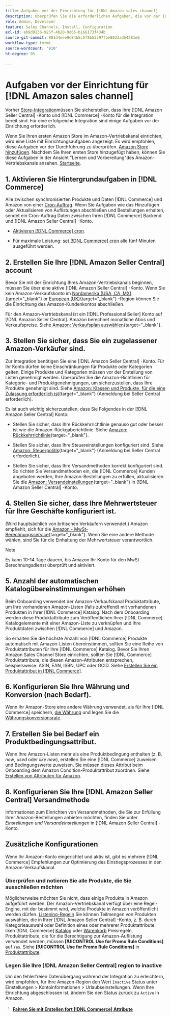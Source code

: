 ```yaml
---
title: Aufgaben vor der Einrichtung für [!DNL Amazon sales channel]
description: Überprüfen Sie die erforderlichen Aufgaben, die vor der Integration Ihres Adobe Commerce- oder Magento Open Source-Stores in Amazon Sales Channel ausgeführt werden müssen.
role: Admin, Developer
feature: Sales Channels, Install, Configuration
exl-id: eb9d9136-925f-4b20-9d65-b166173f434b
source-git-commit: 801d4eee9e84b5c5f8b53397fbe8023ad54281e6
workflow-type: tm+mt
source-wordcount: '910'
ht-degree: 0%

---
```


# Aufgaben vor der Einrichtung für [!DNL Amazon sales channel]

Vorher [Store-Integration](./store-integration.md)müssen Sie sicherstellen, dass Ihre [!DNL Amazon Seller Central] -Konto und [!DNL Commerce] -Konto für die Integration bereit sind. Für eine erfolgreiche Integration sind einige Aufgaben vor der Einrichtung erforderlich.

Wenn Sie Ihren ersten Amazon Store im Amazon-Vertriebskanal einrichten, wird eine Liste mit Einrichtungsaufgaben angezeigt. Es wird empfohlen, diese Aufgaben vor der Durchführung zu überprüfen. [Amazon Store hinzufügen](./store-integration.md). Nachdem Sie Ihren ersten Store hinzugefügt haben, können Sie diese Aufgaben in der Ansicht &quot;Lernen und Vorbereitung&quot;des Amazon-Vertriebskanals ansehen. [Startseite](./amazon-sales-channel-home.md).

## 1. Aktivieren Sie Hintergrundaufgaben in [!DNL Commerce]

Alle zwischen synchronisierten Produkte und Daten [!DNL Commerce] und Amazon von einer [Cron-Auftrag](https://experienceleague.adobe.com/docs/commerce-admin/systems/tools/cron.html). Wenn Sie Aufgaben wie das Hinzufügen oder Aktualisieren von Auflistungen abschließen und Bestellungen erhalten, sendet ein Cron-Auftrag Daten zwischen Ihren [!DNL Commerce] Backend und [!DNL Amazon Seller Central] -Konto.

- [Aktivieren [!DNL Commerce] cron](https://experienceleague.adobe.com/docs/commerce-admin/systems/tools/cron.html).

- Für maximale Leistung: [set [!DNL Commerce] cron](https://experienceleague.adobe.com/docs/commerce-admin/config/advanced/system.html) alle fünf Minuten ausgeführt werden.

## 2. Erstellen Sie Ihre [!DNL Amazon Seller Central] account

Bevor Sie mit der Einrichtung Ihres Amazon-Vertriebskanals beginnen, müssen Sie über eine aktive [!DNL Amazon Seller Central] -Konto. Wenn Sie kein Amazon-Verkaufskonto im [Nordamerika (USA, CA, MX)](https://sell.amazon.com/){target="_blank"} or [European (UK)](https://sell.amazon.co.uk/sell-online/beginners-guide){target="_blank"} -Region können Sie die Einrichtung des Amazon-Kundenkontos abschließen.

Für den Amazon-Vertriebskanal ist ein [!DNL Professional Seller] Konto auf [!DNL Amazon Seller Central]. Amazon berechnet monatliche Abos und Verkaufspreise. Siehe [Amazon: Verkaufsplan auswählen](https://sell.amazon.com/pricing.html){target="_blank"}.

## 3. Stellen Sie sicher, dass Sie ein zugelassener Amazon-Verkäufer sind.

Zur Integration benötigen Sie eine [!DNL Amazon Seller Central] -Konto. Für Ihr Konto dürfen keine Einschränkungen für Produkte oder Kategorien gelten. Einige Produkte und Kategorien müssen vor der Erstellung von Listen genehmigt werden. Überprüfen Sie die Amazon-Richtlinien für Kategorie- und Produktgenehmigungen, um sicherzustellen, dass Ihre Produkte genehmigt sind. Siehe [Amazon: Klassen und Produkte, für die eine Zulassung erforderlich ist](https://sellercentral.amazon.com/gp/help/200333160){target="_blank"} (Anmeldung bei Seller Central erforderlich).

Es ist auch wichtig sicherzustellen, dass Sie Folgendes in der [!DNL Amazon Seller Central] Konto:

- Stellen Sie sicher, dass Ihre Rückkehrrichtlinie genauso gut oder besser ist wie die Amazon-Rückgaberichtlinie. Siehe [Amazon: Rückkehrrichtlinie](https://www.amazon.com/gp/help/customer/display.html){target="_blank"}.

- Stellen Sie sicher, dass Ihre Steuereinstellungen konfiguriert sind. Siehe [Amazon: Steuerpolitik](https://sellercentral.amazon.com/gp/help/external/help.html){target="_blank"} (Anmeldung bei Seller Central erforderlich).

- Stellen Sie sicher, dass Ihre Versandmethoden korrekt konfiguriert sind. So richten Sie Versandmethoden ein, die [!DNL Commerce] Kunden angeboten werden, Ihre Amazon-Bestellungen zu erfüllen, aktualisieren Sie die [Amazon: Versandeinstellungen](https://sellercentral.amazon.com/sbr/ref=xx_shipset_dnav_xx#shipping_templates){target="_blank"} in [!DNL Amazon Seller Central] -Konto.

## 4. Stellen Sie sicher, dass Ihre Mehrwertsteuer für Ihre Geschäfte konfiguriert ist.

(Wird hauptsächlich von britischen Verkäufern verwendet.) Amazon empfiehlt, sich für die [Amazon - MwSt-Berechnungsservice](https://sell.amazon.co.uk/learn/vat-resources#vat-services-on-amazon){target="_blank"}. Wenn Sie eine andere Methode wählen, sind Sie für die Einhaltung der Mehrwertsteuer verantwortlich.

>[!NOTE]
>
>Es kann 10-14 Tage dauern, bis Amazon Ihr Konto für den MwSt-Berechnungsdienst überprüft und aktiviert.

## 5. Anzahl der automatischen Katalogübereinstimmungen erhöhen

Beim Onboarding verwendet der Amazon-Verkaufskanal Produktattribute, um Ihre vorhandenen Amazon-Listen (falls zutreffend) mit vorhandenen Produkten in Ihrer [!DNL Commerce] Katalog. Nach dem Onboarding werden diese Produktattribute zum Veröffentlichen Ihrer [!DNL Commerce] Katalogelemente mit einer Amazon-Liste zu verknüpfen und Ihre Produktdaten zwischen [!DNL Commerce] und Amazon.

So erhalten Sie die höchste Anzahl von [!DNL Commerce] Produkte automatisch mit Amazon-Listen übereinstimmen, sollten Sie eine Reihe von Produktattributen für Ihre [!DNL Commerce] Katalog. Bevor Sie Ihren Amazon Sales Channel Store einrichten, sollten Sie [!DNL Commerce] Produktattribute, die diesen Amazon-Attributen entsprechen, beispielsweise: ASIN, EAN, ISBN, UPC oder GCID. Siehe [Erstellen Sie ein Produktattribut in [!DNL Commerce]](./ob-creating-magento-attributes.md).

## 6. Konfigurieren Sie Ihre Währung und Konversion (nach Bedarf).

Wenn Ihr Amazon-Store eine andere Währung verwendet, als für Ihre [!DNL Commerce] speichern, [die Währung](https://experienceleague.adobe.com/docs/commerce-admin/config/general/currency-setup.html) und legen Sie die [Währungskonversionsrate](https://experienceleague.adobe.com/docs/commerce-admin/stores-sales/site-store/currency/currency-update.html).

## 7. Erstellen Sie bei Bedarf ein Produktbedingungsattribut.

Wenn Ihre Amazon-Listen mehr als eine Produktbedingung enthalten (z. B. _new_, _used_ oder _like new_), erstellen Sie eine [!DNL Commerce] zuweisen und Bedingungswerte zuweisen. Sie müssen dieses Attribut beim Onboarding dem Amazon Condition-Produktattribut zuordnen. Siehe [Erstellen von Attributen für Amazon](./ob-creating-magento-attributes.md).

## 8. Konfigurieren Sie Ihre [!DNL Amazon Seller Central] Versandmethode

Informationen zum Einrichten von Versandmethoden, die Sie zur Erfüllung Ihrer Amazon-Bestellungen anbieten möchten, finden Sie unter _Einstellungen und Versandeinstellungen_ in [!DNL Amazon Seller Central] -Konto.

## Zusätzliche Konfigurationen

Wenn Ihr Amazon-Konto eingerichtet und aktiv ist, gibt es mehrere [!DNL Commerce] Empfehlungen zur Optimierung des Einstiegsprozesses in den Amazon-Verkaufskanal.

### Überprüfen und notieren Sie alle Produkte, die Sie ausschließen möchten

Möglicherweise möchten Sie nicht, dass einige Produkte in Amazon aufgeführt werden. Der Amazon-Vertriebskanal verfügt über eine Regel-Engine, mit der bestimmt wird, welche Produkte in Amazon veröffentlicht werden dürfen. [Listening-Regeln](./listing-rules.md) Sie können Teilmengen von Produkten auswählen, die in Ihrer [!DNL Amazon Seller Central] -Konto, z. B. durch Kategorieauswahl oder Definition eines oder mehrerer Produktattribute. liken [!DNL Commerce] [Katalog](https://experienceleague.adobe.com/docs/commerce-admin/marketing/promotions/catalog-rules/price-rules-catalog.html) oder [Warenkorb](https://experienceleague.adobe.com/docs/commerce-admin/marketing/promotions/cart-rules/price-rules-cart.html) Preisregeln, Produktattribute, die für die Berechtigung zur Amazon-Auflistung verwendet werden, müssen **[!UICONTROL Use for Promo Rule Conditions]** auf `Yes`. Siehe **[!UICONTROL Use for Promo Rule Conditions]** in [Produktattribute](https://experienceleague.adobe.com/docs/commerce-admin/catalog/product-attributes/product-attributes.html).

### Legen Sie Ihre [!DNL Amazon Seller Central] region to inactive

Um den fehlerfreien Datenübergang während der Integration zu erleichtern, wird empfohlen, für Ihre Amazon-Region den Wert `Inactive` Status unter Einstellungen > Kontoinformationen > Urlaubseinstellungen. Wenn Ihre Einrichtung abgeschlossen ist, ändern Sie den Status zurück zu `Active` in Amazon.

![Nächstes Symbol](assets/btn-next.png) [**Fahren Sie mit Erstellen fort [!DNL Commerce] Attribute**](./ob-creating-magento-attributes.md)
